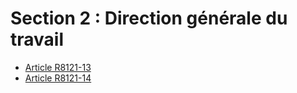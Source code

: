 # Section 2 : Direction générale du travail

* [Article R8121-13](./LEGIARTI000028753733.md)
* [Article R8121-14](./LEGIARTI000028753731.md)
